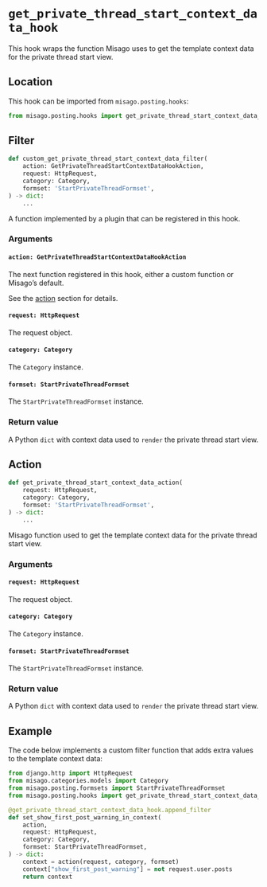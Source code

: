 # `get_private_thread_start_context_data_hook`

This hook wraps the function Misago uses to get the template context data for the private thread start view.


## Location

This hook can be imported from `misago.posting.hooks`:

```python
from misago.posting.hooks import get_private_thread_start_context_data_hook
```


## Filter

```python
def custom_get_private_thread_start_context_data_filter(
    action: GetPrivateThreadStartContextDataHookAction,
    request: HttpRequest,
    category: Category,
    formset: 'StartPrivateThreadFormset',
) -> dict:
    ...
```

A function implemented by a plugin that can be registered in this hook.


### Arguments

#### `action: GetPrivateThreadStartContextDataHookAction`

The next function registered in this hook, either a custom function or Misago’s default.

See the [action](#action) section for details.


#### `request: HttpRequest`

The request object.


#### `category: Category`

The `Category` instance.


#### `formset: StartPrivateThreadFormset`

The `StartPrivateThreadFormset` instance.


### Return value

A Python `dict` with context data used to `render` the private thread start view.


## Action

```python
def get_private_thread_start_context_data_action(
    request: HttpRequest,
    category: Category,
    formset: 'StartPrivateThreadFormset',
) -> dict:
    ...
```

Misago function used to get the template context data for the private thread start view.


### Arguments

#### `request: HttpRequest`

The request object.


#### `category: Category`

The `Category` instance.


#### `formset: StartPrivateThreadFormset`

The `StartPrivateThreadFormset` instance.


### Return value

A Python `dict` with context data used to `render` the private thread start view.


## Example

The code below implements a custom filter function that adds extra values to the template context data:

```python
from django.http import HttpRequest
from misago.categories.models import Category
from misago.posting.formsets import StartPrivateThreadFormset
from misago.posting.hooks import get_private_thread_start_context_data_hook

@get_private_thread_start_context_data_hook.append_filter
def set_show_first_post_warning_in_context(
    action,
    request: HttpRequest,
    category: Category,
    formset: StartPrivateThreadFormset,
) -> dict:
    context = action(request, category, formset)
    context["show_first_post_warning"] = not request.user.posts
    return context
```